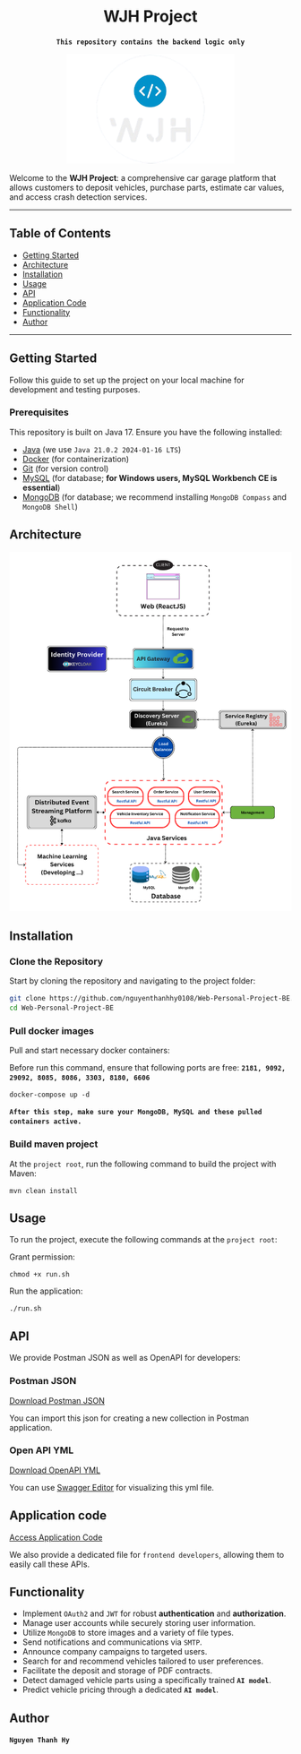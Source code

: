 <div align="center">

# WJH Project
**`This repository contains the backend logic only`**

<img src="https://github.com/nguyenthanhhy0108/Web-Personal-Project-BE/blob/main/github-image/wjh-logo.png?raw=true" alt="Project Logo" width="300"/>

</div>

Welcome to the **WJH Project**: a comprehensive car garage platform that allows customers to deposit vehicles, purchase parts, estimate car values, and access crash detection services.

<p></p>

---

## Table of Contents

- [Getting Started](#getting-started)
- [Architecture](#architecture)
- [Installation](#installation)
- [Usage](#usage)
- [API](#api)
- [Application Code](#application-code)
- [Functionality](#functionality)
- [Author](#author)

---

## Getting Started

Follow this guide to set up the project on your local machine for development and testing purposes.

### Prerequisites

This repository is built on Java 17. Ensure you have the following installed:

- [Java](https://www.java.com/en/) (we use `Java 21.0.2 2024-01-16 LTS`)
- [Docker](https://www.docker.com/) (for containerization)
- [Git](https://git-scm.com/) (for version control)
- [MySQL](https://www.mysql.com/) (for database; **for Windows users, MySQL Workbench CE is essential**)
- [MongoDB](https://www.mongodb.com/) (for database; we recommend installing `MongoDB Compass` and `MongoDB Shell`)

## Architecture

<img src="https://github.com/nguyenthanhhy0108/Web-Personal-Project-BE/blob/main/github-image/CLIENT.png?raw=true" alt="Architecture" width="1200"/>

## Installation

### Clone the Repository
Start by cloning the repository and navigating to the project folder:

```bash
git clone https://github.com/nguyenthanhhy0108/Web-Personal-Project-BE.git
cd Web-Personal-Project-BE
```

### Pull docker images

Pull and start necessary docker containers:

Before run this command, ensure that following ports are free:
**`2181, 9092, 29092, 8085, 8086, 3303, 8180, 6606`**

```
docker-compose up -d
```

**`After this step, make sure your MongoDB, MySQL and these pulled containers active.`**

### Build maven project

At the `project root`, run the following command to build the project with Maven:
```
mvn clean install
```

## Usage

To run the project, execute the following commands at the `project root`:

Grant permission:
```
chmod +x run.sh
```
Run the application:
```
./run.sh
```

## API

We provide Postman JSON as well as OpenAPI for developers:

### Postman JSON

[Download Postman JSON](https://github.com/nguyenthanhhy0108/Web-Personal-Project-BE/blob/main/postman.json)

You can import this json for creating a new collection in Postman application.

### Open API YML

[Download OpenAPI YML](https://github.com/nguyenthanhhy0108/Web-Personal-Project-BE/blob/main/openAPI.yml)

You can use [Swagger Editor](https://editor.swagger.io/) for visualizing this yml file.

## Application code

[Access Application Code](https://github.com/nguyenthanhhy0108/Web-Personal-Project-BE/blob/main/code.txt)

We also provide a dedicated file for `frontend developers`, allowing them to easily call these APIs.

## Functionality

- Implement `OAuth2` and `JWT` for robust **authentication** and **authorization**.
- Manage user accounts while securely storing user information.
- Utilize `MongoDB` to store images and a variety of file types.
- Send notifications and communications via `SMTP`.
- Announce company campaigns to targeted users.
- Search for and recommend vehicles tailored to user preferences.
- Facilitate the deposit and storage of PDF contracts.
- Detect damaged vehicle parts using a specifically trained **`AI model`**.
- Predict vehicle pricing through a dedicated **`AI model`**.

## Author

**`Nguyen Thanh Hy`**

